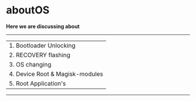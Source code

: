 # aboutOS

**Here we are discussing about**

<hr/>
<table color:red>
  <tr>  
    <td>1. Bootloader Unlocking</td>
  </tr>
  <tr>
    <td>2. RECOVERY flashing</td>
  </tr>
  <tr>
    <td>3. OS changing</td>
  </tr>
  <tr>
    <td>4. Device Root & Magisk-modules </td>
  </tr>
  <tr>
    <td>5. Root Application's</td>
  </tr>
</table>
<hr/>
